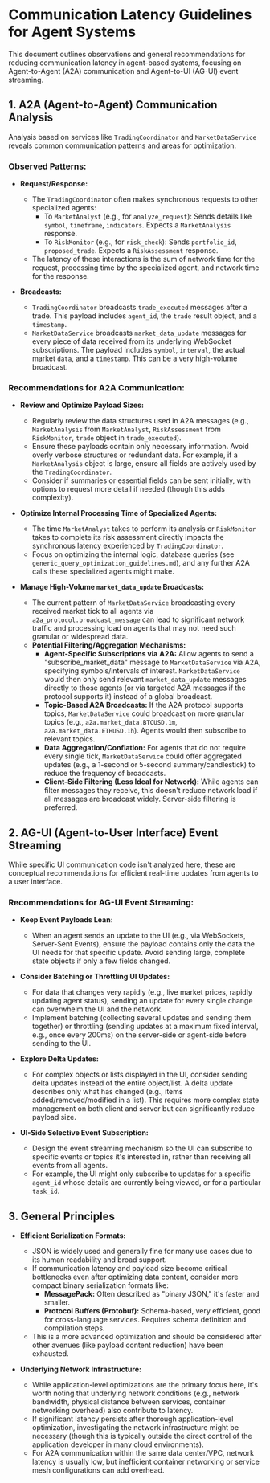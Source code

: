 # Communication Latency Guidelines for Agent Systems

This document outlines observations and general recommendations for reducing communication latency in agent-based systems, focusing on Agent-to-Agent (A2A) communication and Agent-to-UI (AG-UI) event streaming.

## 1. A2A (Agent-to-Agent) Communication Analysis

Analysis based on services like `TradingCoordinator` and `MarketDataService` reveals common communication patterns and areas for optimization.

### Observed Patterns:

*   **Request/Response:**
    *   The `TradingCoordinator` often makes synchronous requests to other specialized agents:
        *   To `MarketAnalyst` (e.g., for `analyze_request`): Sends details like `symbol`, `timeframe`, `indicators`. Expects a `MarketAnalysis` response.
        *   To `RiskMonitor` (e.g., for `risk_check`): Sends `portfolio_id`, `proposed_trade`. Expects a `RiskAssessment` response.
    *   The latency of these interactions is the sum of network time for the request, processing time by the specialized agent, and network time for the response.

*   **Broadcasts:**
    *   `TradingCoordinator` broadcasts `trade_executed` messages after a trade. This payload includes `agent_id`, the `trade` result object, and a `timestamp`.
    *   `MarketDataService` broadcasts `market_data_update` messages for every piece of data received from its underlying WebSocket subscriptions. The payload includes `symbol`, `interval`, the actual market `data`, and a `timestamp`. This can be a very high-volume broadcast.

### Recommendations for A2A Communication:

*   **Review and Optimize Payload Sizes:**
    *   Regularly review the data structures used in A2A messages (e.g., `MarketAnalysis` from `MarketAnalyst`, `RiskAssessment` from `RiskMonitor`, `trade` object in `trade_executed`).
    *   Ensure these payloads contain only necessary information. Avoid overly verbose structures or redundant data. For example, if a `MarketAnalysis` object is large, ensure all fields are actively used by the `TradingCoordinator`.
    *   Consider if summaries or essential fields can be sent initially, with options to request more detail if needed (though this adds complexity).

*   **Optimize Internal Processing Time of Specialized Agents:**
    *   The time `MarketAnalyst` takes to perform its analysis or `RiskMonitor` takes to complete its risk assessment directly impacts the synchronous latency experienced by `TradingCoordinator`.
    *   Focus on optimizing the internal logic, database queries (see `generic_query_optimization_guidelines.md`), and any further A2A calls these specialized agents might make.

*   **Manage High-Volume `market_data_update` Broadcasts:**
    *   The current pattern of `MarketDataService` broadcasting every received market tick to all agents via `a2a_protocol.broadcast_message` can lead to significant network traffic and processing load on agents that may not need such granular or widespread data.
    *   **Potential Filtering/Aggregation Mechanisms:**
        *   **Agent-Specific Subscriptions via A2A:** Allow agents to send a "subscribe_market_data" message to `MarketDataService` via A2A, specifying symbols/intervals of interest. `MarketDataService` would then only send relevant `market_data_update` messages directly to those agents (or via targeted A2A messages if the protocol supports it) instead of a global broadcast.
        *   **Topic-Based A2A Broadcasts:** If the A2A protocol supports topics, `MarketDataService` could broadcast on more granular topics (e.g., `a2a.market_data.BTCUSD.1m`, `a2a.market_data.ETHUSD.1h`). Agents would then subscribe to relevant topics.
        *   **Data Aggregation/Conflation:** For agents that do not require every single tick, `MarketDataService` could offer aggregated updates (e.g., a 1-second or 5-second summary/candlestick) to reduce the frequency of broadcasts.
        *   **Client-Side Filtering (Less Ideal for Network):** While agents can filter messages they receive, this doesn't reduce network load if all messages are broadcast widely. Server-side filtering is preferred.

## 2. AG-UI (Agent-to-User Interface) Event Streaming

While specific UI communication code isn't analyzed here, these are conceptual recommendations for efficient real-time updates from agents to a user interface.

### Recommendations for AG-UI Event Streaming:

*   **Keep Event Payloads Lean:**
    *   When an agent sends an update to the UI (e.g., via WebSockets, Server-Sent Events), ensure the payload contains only the data the UI needs for that specific update. Avoid sending large, complete state objects if only a few fields changed.

*   **Consider Batching or Throttling UI Updates:**
    *   For data that changes very rapidly (e.g., live market prices, rapidly updating agent status), sending an update for every single change can overwhelm the UI and the network.
    *   Implement batching (collecting several updates and sending them together) or throttling (sending updates at a maximum fixed interval, e.g., once every 200ms) on the server-side or agent-side before sending to the UI.

*   **Explore Delta Updates:**
    *   For complex objects or lists displayed in the UI, consider sending delta updates instead of the entire object/list. A delta update describes only what has changed (e.g., items added/removed/modified in a list). This requires more complex state management on both client and server but can significantly reduce payload size.

*   **UI-Side Selective Event Subscription:**
    *   Design the event streaming mechanism so the UI can subscribe to specific events or topics it's interested in, rather than receiving all events from all agents.
    *   For example, the UI might only subscribe to updates for a specific `agent_id` whose details are currently being viewed, or for a particular `task_id`.

## 3. General Principles

*   **Efficient Serialization Formats:**
    *   JSON is widely used and generally fine for many use cases due to its human readability and broad support.
    *   If communication latency and payload size become critical bottlenecks even after optimizing data content, consider more compact binary serialization formats like:
        *   **MessagePack:** Often described as "binary JSON," it's faster and smaller.
        *   **Protocol Buffers (Protobuf):** Schema-based, very efficient, good for cross-language services. Requires schema definition and compilation steps.
    *   This is a more advanced optimization and should be considered after other avenues (like payload content reduction) have been exhausted.

*   **Underlying Network Infrastructure:**
    *   While application-level optimizations are the primary focus here, it's worth noting that underlying network conditions (e.g., network bandwidth, physical distance between services, container networking overhead) also contribute to latency.
    *   If significant latency persists after thorough application-level optimization, investigating the network infrastructure might be necessary (though this is typically outside the direct control of the application developer in many cloud environments).
    *   For A2A communication within the same data center/VPC, network latency is usually low, but inefficient container networking or service mesh configurations can add overhead.

